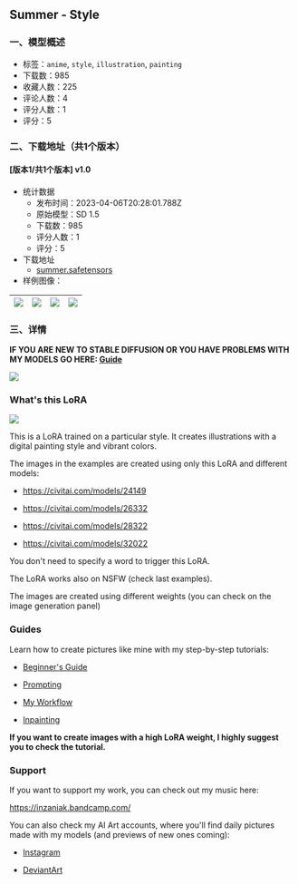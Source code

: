 ## Summer - Style
### 一、模型概述

- 标签：`anime`, `style`, `illustration`, `painting`
- 下载数：985
- 收藏人数：225
- 评论人数：4
- 评分人数：1
- 评分：5

### 二、下载地址（共1个版本）

#### [版本1/共1个版本] v1.0

- 统计数据
  - 发布时间：2023-04-06T20:28:01.788Z
  - 原始模型：SD 1.5
  - 下载数：985
  - 评分人数：1
  - 评分：5
- 下载地址
  - [summer.safetensors](https://civitai.com/api/download/models/38524)
- 样例图像：

| <img src="https://image.civitai.com/xG1nkqKTMzGDvpLrqFT7WA/9a5d8a1c-5deb-45ed-9bc1-b57e17620600/width=450/425978.jpeg" /> | <img src="https://image.civitai.com/xG1nkqKTMzGDvpLrqFT7WA/122f964e-e7f2-44ad-d31e-309f275aa700/width=450/425861.jpeg" /> | <img src="https://image.civitai.com/xG1nkqKTMzGDvpLrqFT7WA/f83e4ff2-f8f9-4b95-4ee5-cf43da656c00/width=450/425878.jpeg" /> | <img src="https://image.civitai.com/xG1nkqKTMzGDvpLrqFT7WA/1b63366d-f20e-487e-7438-91bce6d50f00/width=450/425875.jpeg" /> |
| ---- | ---- | ---- | ---- |


### 三、详情
<p><strong>IF YOU ARE NEW TO STABLE DIFFUSION OR YOU HAVE PROBLEMS WITH MY MODELS GO HERE: </strong><a target="_blank" rel="ugc" href="https://inzaniak.github.io/guide"><strong>Guide</strong></a></p><img src="https://imagecache.civitai.com/xG1nkqKTMzGDvpLrqFT7WA/7be24dc8-fa9f-4e3e-586a-e616078dcc00/width=525/7be24dc8-fa9f-4e3e-586a-e616078dcc00" /><h3>What's this LoRA</h3><img src="https://imagecache.civitai.com/xG1nkqKTMzGDvpLrqFT7WA/beec2f93-b20a-40ed-ae64-cb1bfcea1100/width=525/beec2f93-b20a-40ed-ae64-cb1bfcea1100.jpeg" /><p>This is a LoRA trained on a particular style. It creates illustrations with a digital painting style and vibrant colors.</p><p>The images in the examples are created using only this LoRA and different models:</p><ul><li><p><a target="_blank" rel="ugc" href="https://civitai.com/models/24149">https://civitai.com/models/24149</a></p></li><li><p><a target="_blank" rel="ugc" href="https://civitai.com/models/26332">https://civitai.com/models/26332</a></p></li><li><p><a target="_blank" rel="ugc" href="https://civitai.com/models/28322">https://civitai.com/models/28322</a></p></li><li><p><a target="_blank" rel="ugc" href="https://civitai.com/models/32022">https://civitai.com/models/32022</a></p></li></ul><p>You don't need to specify a word to trigger this LoRA.</p><p>The LoRA works also on NSFW (check last examples).</p><p>The images are created using different weights (you can check on the image generation panel)</p><h3>Guides</h3><p>Learn how to create pictures like mine with my step-by-step tutorials:</p><ul><li><p><a target="_blank" rel="ugc" href="https://medium.com/p/bd7dbcd5ce4b">Beginner's Guide</a></p></li><li><p><a target="_blank" rel="ugc" href="https://medium.com/p/35eacb3dc5f4">Prompting</a></p></li><li><p><a target="_blank" rel="ugc" href="https://medium.com/@inzaniak/stable-diffusion-ultimate-guide-pt-3-high-resolution-a4f5d7b60f38">My Workflow</a></p></li><li><p><a target="_blank" rel="ugc" href="https://medium.com/p/772ea69472c9">Inpainting</a></p></li></ul><p><strong>If you want to create images with a high LoRA weight, I highly suggest you to check the tutorial.</strong></p><p></p><h3>Support</h3><p>If you want to support my work, you can check out my music here:</p><p><a target="_blank" rel="ugc" href="https://inzaniak.bandcamp.com/">https://inzaniak.bandcamp.com/</a></p><p>You can also check my AI Art accounts, where you'll find daily pictures made with my models (and previews of new ones coming):</p><ul><li><p><a target="_blank" rel="ugc" href="https://www.instagram.com/inzaniak_aiart/">Instagram</a></p></li><li><p><a target="_blank" rel="ugc" href="https://www.deviantart.com/inzaniak">DeviantArt</a></p></li></ul>